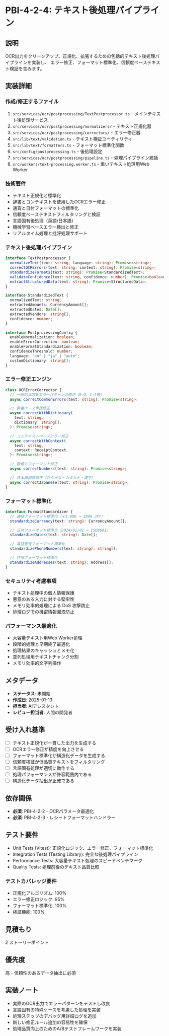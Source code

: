 # PBI-4-2-4: テキスト後処理パイプライン

## 説明

OCR出力をクリーンアップ、正規化、拡張するための包括的テキスト後処理パイプラインを実装し、
エラー修正、フォーマット標準化、信頼度ベーステキスト検証を含みます。

## 実装詳細

### 作成/修正するファイル

1. `src/services/ocr/postprocessing/TextPostprocessor.ts` - メインテキスト後処理サービス
2. `src/services/ocr/postprocessing/normalizers/` - テキスト正規化器
3. `src/services/ocr/postprocessing/correctors/` - エラー修正器
4. `src/lib/text/validation.ts` - テキスト検証ユーティリティ
5. `src/lib/text/formatters.ts` - フォーマット標準化関数
6. `src/config/postprocessing.ts` - 後処理設定
7. `src/services/ocr/postprocessing/pipeline.ts` - 処理パイプライン統括
8. `src/workers/text-processing.worker.ts` - 重いテキスト処理用Web Worker

### 技術要件

- テキスト正規化と標準化
- 辞書とコンテキストを使用したOCRエラー修正
- 通貨と日付フォーマットの標準化
- 信頼度ベーステキストフィルタリングと検証
- 言語固有後処理（英語/日本語）
- 機械学習ベースエラー検出と修正
- リアルタイム処理と批評処理サポート

### テキスト後処理パイプライン

```typescript
interface TextPostprocessor {
  normalizeText(text: string, language: string): Promise<string>;
  correctOCRErrors(text: string, context: string): Promise<string>;
  standardizeFormats(text: string): Promise<StandardizedText>;
  validateConfidence(text: string, confidence: number): Promise<boolean>;
  extractStructuredData(text: string): Promise<StructuredData>;
}

interface StandardizedText {
  normalizedText: string;
  extractedAmounts: CurrencyAmount[];
  extractedDates: Date[];
  extractedVendors: string[];
  confidence: number;
}

interface PostprocessingConfig {
  enableNormalization: boolean;
  enableErrorCorrection: boolean;
  enableFormatStandardization: boolean;
  confidenceThreshold: number;
  language: "en" | "ja" | "auto";
  customDictionary: string[];
}
```

### エラー修正エンジン

```typescript
class OCRErrorCorrector {
  // 一般的なOCRエラーパターンの修正（0→O、1→I等）
  async correctCommonErrors(text: string): Promise<string>;

  // 辞書ベース単語修正
  async correctWithDictionary(
    text: string,
    dictionary: string[],
  ): Promise<string>;

  // コンテキストベースエラー修正
  async correctWithContext(
    text: string,
    context: ReceiptContext,
  ): Promise<string>;

  // 数値とフォーマット修正
  async correctNumbers(text: string): Promise<string>;

  // 日本語固有修正（ひらがな・カタカナ・漢字）
  async correctJapanese(text: string): Promise<string>;
}
```

### フォーマット標準化

```typescript
interface FormatStandardizer {
  // 通貨フォーマット標準化（￥1,000 → 1000 JPY）
  standardizeCurrency(text: string): CurrencyAmount[];

  // 日付フォーマット標準化（2024/01/01 → ISO8601）
  standardizeDates(text: string): Date[];

  // 電話番号フォーマット標準化
  standardizePhoneNumbers(text: string): string[];

  // 住所フォーマット標準化
  standardizeAddresses(text: string): Address[];
}
```

### セキュリティ考慮事項

- テキスト処理中の個人情報保護
- 悪意のある入力に対する堅牢性
- メモリ効率的処理による DoS 攻撃防止
- 処理ログでの機密情報漏洩防止

### パフォーマンス最適化

- 大容量テキスト用Web Worker処理
- 段階的処理と早期終了最適化
- 処理結果のキャッシュとメモ化
- 並列処理用テキストチャンク分割
- メモリ効率的文字列操作

## メタデータ

- **ステータス**: 未開始
- **作成日**: 2025-01-13
- **担当者**: AIアシスタント
- **レビュー担当者**: 人間の開発者

## 受け入れ基準

- [ ] テキスト正規化が一貫した出力を生成する
- [ ] OCRエラー修正が精度を向上させる
- [ ] フォーマット標準化が構造化データを生成する
- [ ] 信頼度検証が低品質テキストをフィルタリング
- [ ] 言語固有処理が適切に動作する
- [ ] 処理パフォーマンスが許容範囲内である
- [ ] 構造化データ抽出が正確である

## 依存関係

- **必須**: PBI-4-2-2 - OCRパラメータ最適化
- **必須**: PBI-4-2-3 - レシートフォーマットハンドラー

## テスト要件

- Unit Tests (Vitest): 正規化ロジック、エラー修正、フォーマット標準化
- Integration Tests (Testing Library): 完全な後処理パイプライン
- Performance Tests: 大容量テキスト処理のスピードベンチマーク
- Quality Tests: 処理前後のテキスト品質比較

### テストカバレッジ要件

- 正規化アルゴリズム: 100%
- エラー修正ロジック: 95%
- フォーマット標準化: 100%
- 検証機能: 100%

## 見積もり

2 ストーリーポイント

## 優先度

高 - 信頼性のあるデータ抽出に必須

## 実装ノート

- 実際のOCR出力でエラーパターンをテストし改良
- 言語固有の特殊ケースを考慮した処理を実装
- 処理ステップのデバッグ用詳細ログを追加
- 新しい修正ルール追加の容易性を確保
- 処理品質向上のためのA/Bテストフレームワークを実装
